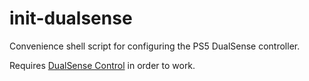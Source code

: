 # init-dualsense

Convenience shell script for configuring the PS5 DualSense controller.

Requires [DualSense Control](https://github.com/nowrep/dualsensectl) in order to work.

